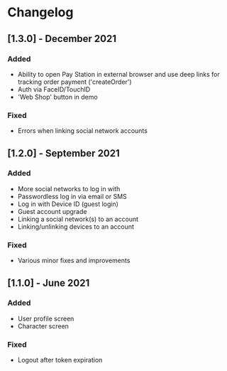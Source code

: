 # Changelog

## [1.3.0] - December 2021

### Added
- Ability to open Pay Station in external browser and use deep links for tracking order payment ('createOrder')
- Auth via FaceID/TouchID
- 'Web Shop' button in demo

### Fixed
- Errors when linking social network accounts

## [1.2.0] - September 2021

### Added
- More social networks to log in with
- Passwordless log in via email or SMS
- Log in with Device ID (guest login)
- Guest account upgrade
- Linking a social network(s) to an account
- Linking/unlinking devices to an account

### Fixed
- Various minor fixes and improvements

## [1.1.0] - June 2021

### Added
- User profile screen
- Character screen

### Fixed
- Logout after token expiration
